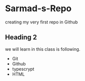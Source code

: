 # Sarmad-s-Repo
creating my very first repo in Github
## Heading 2
we will learn in this class is following.

* Git
* Github
* typescrypt
* HTML
